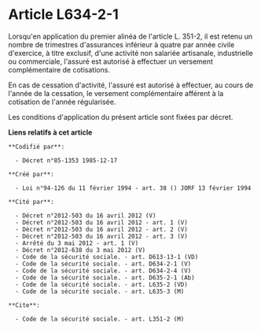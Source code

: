 # Article L634-2-1

Lorsqu'en application du premier alinéa de l'article L. 351-2, il est retenu un nombre de trimestres d'assurances inférieur à
quatre par année civile d'exercice, à titre exclusif, d'une activité non salariée artisanale, industrielle ou commerciale,
l'assuré est autorisé à effectuer un versement complémentaire de cotisations.

En cas de cessation d'activité, l'assuré est autorisé à effectuer, au cours de l'année de la cessation, le versement
complémentaire afférent à la cotisation de l'année régularisée.

Les conditions d'application du présent article sont fixées par décret.

**Liens relatifs à cet article**

	**Codifié par**:

	  - Décret n°85-1353 1985-12-17

	**Créé par**:

	  - Loi n°94-126 du 11 février 1994 - art. 38 () JORF 13 février 1994

	**Cité par**:

	  - Décret n°2012-503 du 16 avril 2012 (V)
	  - Décret n°2012-503 du 16 avril 2012 - art. 1 (V)
	  - Décret n°2012-503 du 16 avril 2012 - art. 2 (V)
	  - Décret n°2012-503 du 16 avril 2012 - art. 3 (V)
	  - Arrêté du 3 mai 2012 - art. 1 (V)
	  - Décret n°2012-638 du 3 mai 2012 (V)
	  - Code de la sécurité sociale. - art. D613-13-1 (VD)
	  - Code de la sécurité sociale. - art. D634-2-1 (V)
	  - Code de la sécurité sociale. - art. D634-2-4 (V)
	  - Code de la sécurité sociale. - art. D635-2-1 (Ab)
	  - Code de la sécurité sociale. - art. L635-2 (VD)
	  - Code de la sécurité sociale. - art. L635-3 (M)

	**Cite**:

	  - Code de la sécurité sociale. - art. L351-2 (M)
